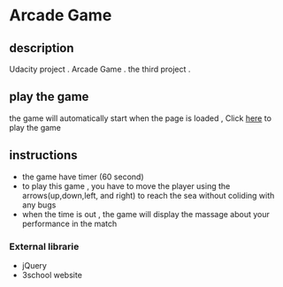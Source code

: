 # Arcade Game
## description 
Udacity project .
Arcade Game .
the third project .

## play the game 
the game will automatically start when the page is loaded
 , Click [here](https://moafaqs.github.io/Arcade-game/) to play the game 

## instructions

- the game have timer (60 second) 
- to play this game , you have to move the player using the arrows(up,down,left, and right) to reach the sea without coliding with any bugs
- when the time is out , the game will display the massage about your performance in the match 


### External librarie
- jQuery
- 3school website
